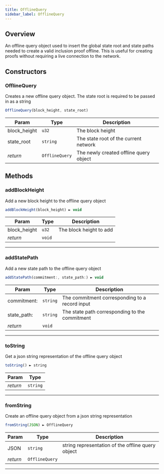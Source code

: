 ```yaml
---
title: OfflineQuery
sidebar_label: OfflineQuery
---
```


<a name="OfflineQuery"></a>

## Overview

<p>An offline query object used to insert the global state root and state paths needed to create a valid inclusion proof offline. This is useful for creating proofs without requiring a live connection to the network.</p>



## Constructors

### OfflineQuery

<p>Creates a new offline query object. The state root is required to be passed in as a string</p>

```javascript
OfflineQuery(block_height, state_root)
```

| Param | Type | Description |
| --- | --- | --- |
| block_height | <code>u32</code> | The block height |
| state_root | <code>string</code> | The state root of the current network |
| *return* | <code>OfflineQuery</code> | The newly created offline query object |

## Methods

<a name="OfflineQuery+addBlockHeight"></a>

### addBlockHeight

<p>Add a new block height to the offline query object</p>

```javascript
addBlockHeight(block_height) ► void
```



| Param | Type | Description |
| --- | --- | --- |
| block_height | <code>u32</code> | The block height to add |
| *return* | <code>void</code> |

---

<a name="OfflineQuery+addStatePath"></a>

### addStatePath

<p>Add a new state path to the offline query object</p>

```javascript
addStatePath(commitment:, state_path:) ► void
```



| Param | Type | Description |
| --- | --- | --- |
| commitment: | <code>string</code> | The commitment corresponding to a record input |
| state_path: | <code>string</code> | The state path corresponding to the commitment |
| *return* | <code>void</code> |

---

<a name="OfflineQuery+toString"></a>

### toString

<p>Get a json string representation of the offline query object</p>

```javascript
toString() ► string
```



| Param | Type |
| --- | --- |
| *return* | <code>string</code> | JSON string representation of the offline query object |

---

<a name="OfflineQuery.fromString"></a>

### fromString

<p>Create an offline query object from a json string representation</p>

```javascript
fromString(JSON) ► OfflineQuery
```



| Param | Type | Description |
| --- | --- | --- |
| JSON | <code>string</code> | string representation of the offline query object |
| *return* | <code>OfflineQuery</code> |

---